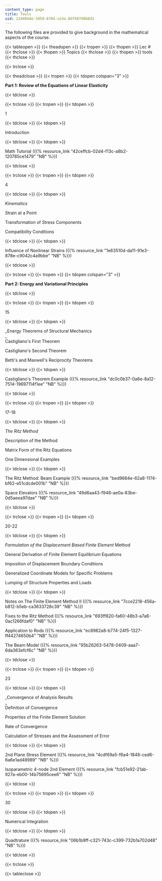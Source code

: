 ```yaml
---
content_type: page
title: Tools
uid: 12d4044e-3d59-878d-ce3a-8df607d0b8d3
---
```


The following files are provided to give background in the mathematical aspects of the course.

{{< tableopen >}}
{{< theadopen >}}
{{< tropen >}}
{{< thopen >}}
Lec #
{{< thclose >}}
{{< thopen >}}
Topics
{{< thclose >}}
{{< thopen >}}
tools
{{< thclose >}}

{{< trclose >}}

{{< theadclose >}}
{{< tropen >}}
{{< tdopen colspan="3" >}}


**Part 1: Review of the Equations of Linear Elasticity**


{{< tdclose >}}

{{< trclose >}}
{{< tropen >}}
{{< tdopen >}}


1


{{< tdclose >}}
{{< tdopen >}}


Introduction


{{< tdclose >}}
{{< tdopen >}}


Math Tutorial ({{% resource_link "42ceffcb-02d4-f13c-a8b2-120785ce1479" "NB" %}})


{{< tdclose >}}

{{< trclose >}}
{{< tropen >}}
{{< tdopen >}}


4


{{< tdclose >}}
{{< tdopen >}}


_Kinematics_

Strain at a Point

Transformation of Stress Components

Compatibility Conditions


{{< tdclose >}}
{{< tdopen >}}


Influence of Nonlinear Strains ({{% resource_link "1e63510d-da11-91e3-878e-c9042c4a9bbe" "NB" %}})


{{< tdclose >}}

{{< trclose >}}
{{< tropen >}}
{{< tdopen colspan="3" >}}


**Part 2: Energy and Variational Principles**


{{< tdclose >}}

{{< trclose >}}
{{< tropen >}}
{{< tdopen >}}


15


{{< tdclose >}}
{{< tdopen >}}


_Energy Theorems of Structural Mechanics  
_  
Castigliano's First Theorem

Castigliano's Second Theorem

Betti's and Maxwell's Reciprocity Theorems


{{< tdclose >}}
{{< tdopen >}}


Castigliano's Theorem Example ({{% resource_link "dc0c0b37-0a6e-8a12-7514-19697114f1ee" "NB" %}})


{{< tdclose >}}

{{< trclose >}}
{{< tropen >}}
{{< tdopen >}}


17-18


{{< tdclose >}}
{{< tdopen >}}


_The Ritz Method_

Description of the Method

Matrix Form of the Ritz Equations

One Dimensional Examples


{{< tdclose >}}
{{< tdopen >}}


The Ritz Method: Beam Example ({{% resource_link "bed9684e-62a8-1174-bf62-e51cdcde001b" "NB" %}})

Space Elevators ({{% resource_link "49d6aa43-f948-ae0a-83be-0d5aeea97dae" "NB" %}})


{{< tdclose >}}

{{< trclose >}}
{{< tropen >}}
{{< tdopen >}}


20-22


{{< tdclose >}}
{{< tdopen >}}


_Formulation of the Displacement Based Finite Element_ Method

General Derivation of Finite Element Equilibrium Equations

Imposition of Displacement Boundary Conditions

Generalized Coordinate Models for Specific Problems

Lumping of Structure Properties and Loads


{{< tdclose >}}
{{< tdopen >}}


Notes on The Finite Element Method II ({{% resource_link "7cce2218-456a-b812-b5eb-ca3633728c39" "NB" %}})

Fixes to the Ritz Method ({{% resource_link "693ff820-fa60-48b3-a7a6-0ac1266fdaf0" "NB" %}})

Application to Rods ({{% resource_link "ec8982a8-b774-24f5-1327-ff44274650b4" "NB" %}})

The Beam Model ({{% resource_link "95b26263-5478-0409-aaa7-6da363efcf6c" "NB" %}})


{{< tdclose >}}

{{< trclose >}}
{{< tropen >}}
{{< tdopen >}}


23


{{< tdclose >}}
{{< tdopen >}}


_Convergence of Analysis Results  
_  
Definition of Convergence

Properties of the Finite Element Solution

Rate of Convergence

Calculation of Stresses and the Assessment of Error


{{< tdclose >}}
{{< tdopen >}}


2nd Plane Stress Element ({{% resource_link "4cdf69a5-f6a4-1848-ced6-6a6e1ad48989" "NB" %}})

Isoparametric 4-node 2nd Element ({{% resource_link "fcb51e92-21ab-927a-eb00-14b75695cee6" "NB" %}})


{{< tdclose >}}

{{< trclose >}}
{{< tropen >}}
{{< tdopen >}}


30


{{< tdclose >}}
{{< tdopen >}}


Numerical Integration


{{< tdclose >}}
{{< tdopen >}}


Quadtrature ({{% resource_link "06b1b9ff-c321-743c-c399-732b1a702d48" "NB" %}})


{{< tdclose >}}

{{< trclose >}}

{{< tableclose >}}